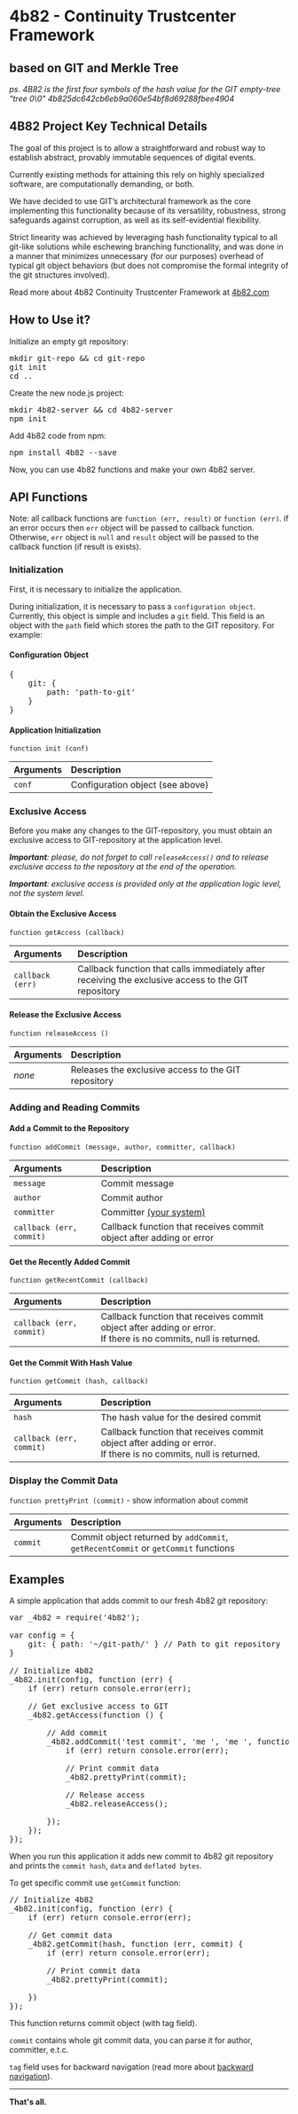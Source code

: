 # 4b82 - Continuity Trustcenter Framework
## based on GIT and Merkle Tree

*ps. 4B82 is the first four symbols of the hash value for the GIT empty-tree "tree 0\0" 4b825dc642cb6eb9a060e54bf8d69288fbee4904*

## 4B82 Project Key Technical Details

The goal of this project is to allow a straightforward and robust way to establish abstract, provably immutable sequences of digital events.

Currently existing methods for attaining this rely on highly specialized software, are computationally demanding, or both.

We have decided to use GIT’s architectural framework as the core implementing this functionality because of its versatility, robustness, strong safeguards against corruption, as well as its self-evidential flexibility.

Strict linearity was achieved by leveraging hash functionality typical to all git-like solutions while eschewing branching functionality, and was done in a manner that minimizes unnecessary (for our purposes) overhead of typical git object behaviors (but does not compromise the formal integrity of the git structures involved).

Read more about 4b82 Continuity Trustcenter Framework at [4b82.com](http://4b82.com/#/details)

## How to Use it?

Initialize an empty git repository:

<pre>mkdir git-repo && cd git-repo
git init
cd ..
</pre>

Create the new node.js project:

<pre>mkdir 4b82-server && cd 4b82-server
npm init
</pre>

Add 4b82 code from npm:

<pre>npm install 4b82 --save
</pre>

Now, you can use 4b82 functions and make your own 4b82 server.

## API Functions

Note: all callback functions are `function (err, result)` or `function (err)`. if an error occurs then `err` object will be passed to callback function. Otherwise, `err` object is `null` and `result` object will be passed to the callback function (if result is exists).

### Initialization

First, it is necessary to initialize the application.

During initialization, it is necessary to pass a `configuration object`. Currently, this object is simple and includes a `git` field. This field is an object with the `path` field which stores the path to the GIT repository. For example:

#### Configuration Object

<pre>{
	git: {
		path: 'path-to-git'
	}
}
</pre>

#### Application Initialization

`function init (conf)`

| Arguments | Description                      |
|:--- |:--- |
| `conf`    | Configuration object (see above) |

### Exclusive Access

Before you make any changes to the GIT-repository, you must obtain an exclusive access to GIT-repository at the application level.

***Important**: please, do not forget to call `releaseAccess()` and to release exclusive access to the repository at the end of the operation.*

***Important**: exclusive access is provided only at the application logic level, not the system level.*

#### Obtain the Exclusive Access

`function getAccess (callback)`

| Arguments | Description |
|:--- |:--- |
| `callback (err)` | Callback function that calls immediately after receiving the exclusive access to the GIT repository |

#### Release the Exclusive Access

`function releaseAccess ()`

| Arguments | Description |
|:--- |:--- |
| *none* | Releases the exclusive access to the GIT repository |

### Adding and Reading Commits

#### Add a Commit to the Repository

`function addCommit (message, author, committer, callback)`

| Arguments | Description |
|:--- |:--- |
| `message` | Commit message |
| `author`  | Commit author |
| `committer` | Committer [(your system)](http://stackoverflow.com/questions/18750808/difference-between-author-and-committer-in-git) |
| `callback (err, commit)` | Callback function that receives commit object after adding or error |

#### Get the Recently Added Commit

`function getRecentCommit (callback)`

| Arguments | Description |
|:--- |:--- |
| `callback (err, commit)` | Callback function that receives commit object after adding or error.<br />If there is no commits, null is returned. |

#### Get the Commit With Hash Value

`function getCommit (hash, callback)`

| Arguments | Description |
|:--- |:--- |
| `hash` | The hash value for the desired commit |
| `callback (err, commit)` | Callback function that receives commit object after adding or error.<br />If there is no commits, null is returned. |

### Display the Commit Data

`function prettyPrint (commit)` - show information about commit

| Arguments | Description |
|:--- |:--- |
| `commit`  | Commit object returned by `addCommit`, `getRecentCommit` or `getCommit` functions |

## Examples

A simple application that adds commit to our fresh 4b82 git repository:

<pre>var _4b82 = require('4b82');

var config = {
	git: { path: '~/git-path/' } // Path to git repository
}

// Initialize 4b82
_4b82.init(config, function (err) {
	if (err) return console.error(err);

	// Get exclusive access to GIT
	_4b82.getAccess(function () {

		// Add commit
		_4b82.addCommit('test commit', 'me <me@localhost>', 'me <me@localhost>', function (err, commit) {
			if (err) return console.error(err);

			// Print commit data
			_4b82.prettyPrint(commit);

			// Release access
			_4b82.releaseAccess();

		});
	});
});
</pre>

When you run this application it adds new commit to 4b82 git repository and prints the `commit hash`, `data` and `deflated bytes`.

To get specific commit use `getCommit` function:

<pre>// Initialize 4b82
_4b82.init(config, function (err) {
	if (err) return console.error(err);

	// Get commit data
	_4b82.getCommit(hash, function (err, commit) {
		if (err) return console.error(err);

		// Print commit data
		_4b82.prettyPrint(commit);

	})
});
</pre>

This function returns commit object (with tag field).

`commit` contains whole git commit data, you can parse it for author, committer, e.t.c.

`tag` field uses for backward navigation (read more about [backward navigation](http://4b82.com/#/details)).

---

**That's all.**
